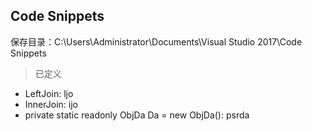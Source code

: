 ## Code Snippets

保存目录：C:\Users\Administrator\Documents\Visual Studio 2017\Code Snippets



> 已定义

- LeftJoin: ljo
- InnerJoin: ijo
- private static readonly ObjDa Da = new ObjDa(): psrda